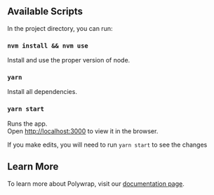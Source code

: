 ## Available Scripts

In the project directory, you can run:

### `nvm install && nvm use`

Install and use the proper version of node.

### `yarn`

Install all dependencies.

### `yarn start`

Runs the app.<br />
Open [http://localhost:3000](http://localhost:3000) to view it in the browser.

If you make edits, you will need to run `yarn start` to see the changes<br />

## Learn More

To learn more about Polywrap, visit our [documentation page](https://docs.polywrap.io/).
